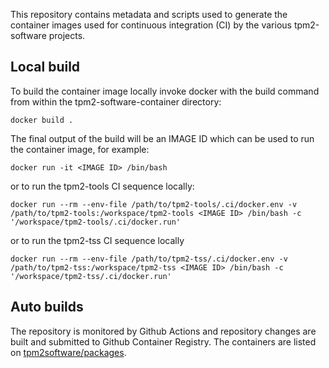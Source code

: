 This repository contains metadata and scripts used to generate the container
images used for continuous integration (CI) by the various tpm2-software
projects.

## Local build

To build the container image locally invoke docker with the build command from within the tpm2-software-container directory:

```
docker build .
```

The final output of the build will be an IMAGE ID which can be used to run the container image, for example:

```
docker run -it <IMAGE ID> /bin/bash
```

or to run the tpm2-tools CI sequence locally:

```
docker run --rm --env-file /path/to/tpm2-tools/.ci/docker.env -v /path/to/tpm2-tools:/workspace/tpm2-tools <IMAGE ID> /bin/bash -c '/workspace/tpm2-tools/.ci/docker.run'
```

or to run the tpm2-tss CI sequence locally

```
docker run --rm --env-file /path/to/tpm2-tss/.ci/docker.env -v /path/to/tpm2-tss:/workspace/tpm2-tss <IMAGE ID> /bin/bash -c '/workspace/tpm2-tss/.ci/docker.run'
```

## Auto builds

The repository is monitored by Github Actions and repository changes are built and submitted to Github Container Registry. The containers are listed on  [tpm2software/packages](https://github.com/orgs/tpm2-software/packages).
